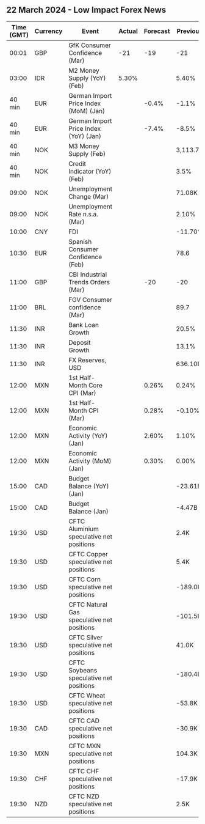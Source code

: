 ## 22 March 2024 - Low Impact Forex News

| Time (GMT) | Currency | Event | Actual | Forecast | Previous |
|------|----------|-------|--------|----------|----------|
| 00:01 | GBP | GfK Consumer Confidence (Mar) | -21 | -19 | -21 |
| 03:00 | IDR | M2 Money Supply (YoY) (Feb) | 5.30% |  | 5.40% |
| 40 min | EUR | German Import Price Index (MoM) (Jan) |  | -0.4% | -1.1% |
| 40 min | EUR | German Import Price Index (YoY) (Jan) |  | -7.4% | -8.5% |
| 40 min | NOK | M3 Money Supply (Feb) |  |  | 3,113.7B |
| 40 min | NOK | Credit Indicator (YoY) (Feb) |  |  | 3.5% |
| 09:00 | NOK | Unemployment Change (Mar) |  |  | 71.08K |
| 09:00 | NOK | Unemployment Rate n.s.a. (Mar) |  |  | 2.10% |
| 10:00 | CNY | FDI |  |  | -11.70% |
| 10:30 | EUR | Spanish Consumer Confidence (Feb) |  |  | 78.6 |
| 11:00 | GBP | CBI Industrial Trends Orders (Mar) |  | -20 | -20 |
| 11:00 | BRL | FGV Consumer confidence (Mar) |  |  | 89.7 |
| 11:30 | INR | Bank Loan Growth |  |  | 20.5% |
| 11:30 | INR | Deposit Growth |  |  | 13.1% |
| 11:30 | INR | FX Reserves, USD |  |  | 636.10B |
| 12:00 | MXN | 1st Half-Month Core CPI (Mar) |  | 0.26% | 0.24% |
| 12:00 | MXN | 1st Half-Month CPI (Mar) |  | 0.28% | -0.10% |
| 12:00 | MXN | Economic Activity (YoY) (Jan) |  | 2.60% | 1.10% |
| 12:00 | MXN | Economic Activity (MoM) (Jan) |  | 0.30% | 0.00% |
| 15:00 | CAD | Budget Balance (YoY) (Jan) |  |  | -23.61B |
| 15:00 | CAD | Budget Balance (Jan) |  |  | -4.47B |
| 19:30 | USD | CFTC Aluminium speculative net positions |  |  | 2.4K |
| 19:30 | USD | CFTC Copper speculative net positions |  |  | 5.4K |
| 19:30 | USD | CFTC Corn speculative net positions |  |  | -189.0K |
| 19:30 | USD | CFTC Natural Gas speculative net positions |  |  | -101.5K |
| 19:30 | USD | CFTC Silver speculative net positions |  |  | 41.0K |
| 19:30 | USD | CFTC Soybeans speculative net positions |  |  | -180.4K |
| 19:30 | USD | CFTC Wheat speculative net positions |  |  | -53.8K |
| 19:30 | CAD | CFTC CAD speculative net positions |  |  | -30.9K |
| 19:30 | MXN | CFTC MXN speculative net positions |  |  | 104.3K |
| 19:30 | CHF | CFTC CHF speculative net positions |  |  | -17.9K |
| 19:30 | NZD | CFTC NZD speculative net positions |  |  | 2.5K |
